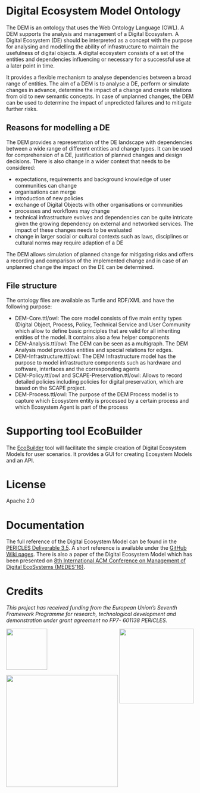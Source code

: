 # Digital Ecosystem Model Ontology
The DEM is an ontology that uses the Web Ontology Language (OWL). A DEM supports the analysis and management of a Digital Ecosystem. A Digital Ecosystem (DE) should be interpreted as a concept with the purpose for analysing and modelling the ability of infrastructure to maintain the usefulness of digital objects. A digital ecosystem consists of a set of the entities and dependencies influencing or necessary for a successful use at a later point in time.

It provides a flexible mechanism to analyse dependencies between a broad range of entities. The aim of a DEM is to analyse a DE, perform or simulate changes in advance, determine the impact of a change and create relations from old to new semantic concepts.  In case of unplanned changes, the DEM can be used to determine the impact of unpredicted failures and to mitigate further risks.

## Reasons for modelling a DE
The DEM provides a representation of the DE landscape with dependencies between a wide range of different entities and change types. It can be used for comprehension of a DE, justification of planned changes and design decisions. There is also change in a wider context that needs to be considered:
*	expectations, requirements and background knowledge of user communities can change
*	organisations can merge
*	introduction of new policies
*	exchange of Digital Objects with other organisations or communities
*	processes and workflows may change 
*	technical infrastructure evolves and dependencies can be quite intricate given the growing dependency on external and networked services. The impact of these changes needs to be evaluated
*	change in larger social or cultural contexts such as laws, disciplines or cultural norms may require adaption of a DE 

The DEM allows simulation of planned change for mitigating risks and offers a recording and comparison of the implemented change and in case of an unplanned change the impact on the DE can be determined. 

## File structure
The ontology files are available as Turtle and RDF/XML and have the following purpose:

* DEM-Core.ttl/owl: The core model consists of five main entity types (Digital Object, Process, Policy, Technical Service and User Community which allow to define basic principles that are valid for all inheriting entities of the model. It contains also a few helper components
* DEM-Analysis.ttl/owl: The DEM can be seen as a multigraph. The DEM Analysis model provides entities and special relations for edges.
* DEM-Infrastructure.ttl/owl: The DEM Infrastructure model has the purpose to model infrastructure components such as hardware and software, interfaces and the corresponding agents
* DEM-Policy.ttl/owl and SCAPE-Preservation.ttl/owl: Allows to record detailed policies including policies for digital preservation, which are based on the SCAPE project.
* DEM-Process.ttl/owl: The purpose of the DEM Process model is to capture which Ecosystem entity is processed by a certain process and which Ecosystem Agent is part of the process

# Supporting tool EcoBuilder

The [EcoBuilder](https://github.com/pericles-project/ecobuilder) tool will facilitate the simple creation of Digital Ecosystem Models for user scenarios. It provides a GUI for creating Ecosystem Models and an API.

# License

Apache 2.0

# Documentation

The full reference of the Digital Ecosystem Model can be found in the <a href="http://pericles-project.eu/deliverables/75">PERICLES Deliverable 3.5</a>. A short reference is available under the <a href="https://github.com/pericles-project/DEM/wiki">GitHub Wiki pages</a>.
There is also a paper of the Digital Ecosystem Model which has been presented on <a href="http://medes.sigappfr.org/16/">8th International ACM Conference on Management of Digital EcoSystems (MEDES'16)</a>. 

# Credits

 _This project has received funding from the European Union’s Seventh Framework Programme for research, technological development and demonstration under grant agreement no FP7- 601138 PERICLES._   
 
 <a href="http://ec.europa.eu/research/fp7"><img src="https://github.com/pericles-project/pet/blob/master/wiki-images/LogoEU.png" width="110"/></a>
 <a href="http://www.pericles-project.eu/"> <img src="https://github.com/pericles-project/pet/blob/master/wiki-images/PERICLES%20logo_black.jpg" width="200" align="right"/> </a>

<a href="http://www.sub.uni-goettingen.de/"><img src="https://github.com/pericles-project/pet/blob/master/wiki-images/sub-logo.jpg" width="300"/></a>
